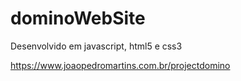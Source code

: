 # dominoWebSite
Desenvolvido em javascript, html5 e css3

https://www.joaopedromartins.com.br/projectdomino
